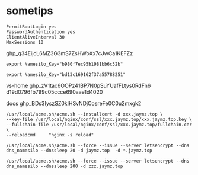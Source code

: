 # sometips

```
PermitRootLogin yes
PasswordAuthentication yes
ClientAliveInterval 30
MaxSessions 10
```

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

```
export Namesilo_Key="b980f7ec95b1981bb6c32b"

export Namesilo_Key="bd13c169162f37a55788251"
```

vs-home
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
d19d0796fb799c05ccce690aae1d4020

docs
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



```
/usr/local/acme.sh/acme.sh --installcert -d xxx.jaymz.top \
--key-file /usr/local/nginx/conf/ssl/xxx.jaymz.top/xxx.jaymz.top.key \
--fullchain-file /usr/local/nginx/conf/ssl/xxx.jaymz.top/fullchain.cer \
--reloadcmd     "nginx -s reload"
```

```
/usr/local/acme.sh/acme.sh --force --issue --server letsencrypt --dns dns_namesilo --dnssleep 20 -d jaymz.top  -d *.jaymz.top
```

```
/usr/local/acme.sh/acme.sh --force --issue --server letsencrypt --dns dns_namesilo --dnssleep 200 -d zzz.jaymz.top
```

